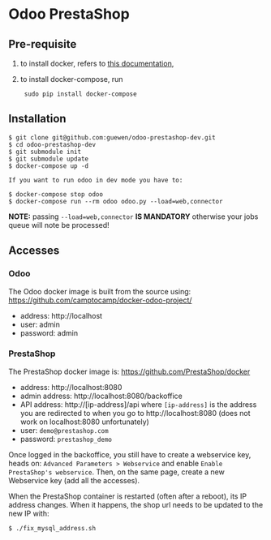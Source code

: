 # Odoo PrestaShop

## Pre-requisite

1. to install docker, refers to [this
   documentation](https://docs.docker.com/engine/installation/linux/ubuntulinux/),

2. to install docker-compose, run

        sudo pip install docker-compose

## Installation

```
$ git clone git@github.com:guewen/odoo-prestashop-dev.git
$ cd odoo-prestashop-dev
$ git submodule init
$ git submodule update
$ docker-compose up -d

If you want to run odoo in dev mode you have to:

$ docker-compose stop odoo
$ docker-compose run --rm odoo odoo.py --load=web,connector
```

**NOTE:** passing `--load=web,connector` **IS MANDATORY** otherwise your jobs queue will note be processed!

## Accesses

### Odoo

The Odoo docker image is built from the source using:
https://github.com/camptocamp/docker-odoo-project/

* address: http://localhost
* user: admin
* password: admin

### PrestaShop

The PrestaShop docker image is: https://github.com/PrestaShop/docker

* address: http://localhost:8080
* admin address: http://localhost:8080/backoffice
* API address: http://[ip-address]/api where `[ip-address]` is the address you
  are redirected to when you go to http://localhost:8080 (does not work on
  localhost:8080 unfortunately)
* user: `demo@prestashop.com`
* password: `prestashop_demo`

Once logged in the backoffice, you still have to create a webservice key, heads
on: `Advanced Parameters > Webservice` and enable `Enable PrestaShop's
webservice`. Then, on the same page, create a new Webservice key (add all the
accesses).

When the PrestaShop container is restarted (often after a reboot), its IP
address changes. When it happens, the shop url needs to be updated to the new IP with:

```bash
$ ./fix_mysql_address.sh
```
